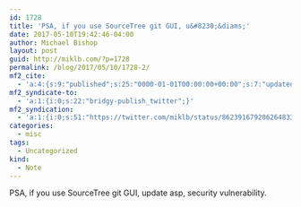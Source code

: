 ```yaml
---
id: 1728
title: 'PSA, if you use SourceTree git GUI, u&#8230;&diams;'
date: 2017-05-10T19:42:46-04:00
author: Michael Bishop
layout: post
guid: http://miklb.com/?p=1728
permalink: /blog/2017/05/10/1728-2/
mf2_cite:
  - 'a:4:{s:9:"published";s:25:"0000-01-01T00:00:00+00:00";s:7:"updated";s:25:"0000-01-01T00:00:00+00:00";s:8:"category";a:1:{i:0;s:0:"";}s:6:"author";a:0:{}}'
mf2_syndicate-to:
  - 'a:1:{i:0;s:22:"bridgy-publish_twitter";}'
mf2_syndication:
  - 'a:1:{i:0;s:51:"https://twitter.com/miklb/status/862391679206264833";}'
categories:
  - misc
tags:
  - Uncategorized
kind:
  - Note
---
```

PSA, if you use SourceTree git GUI, update asp, security vulnerability.